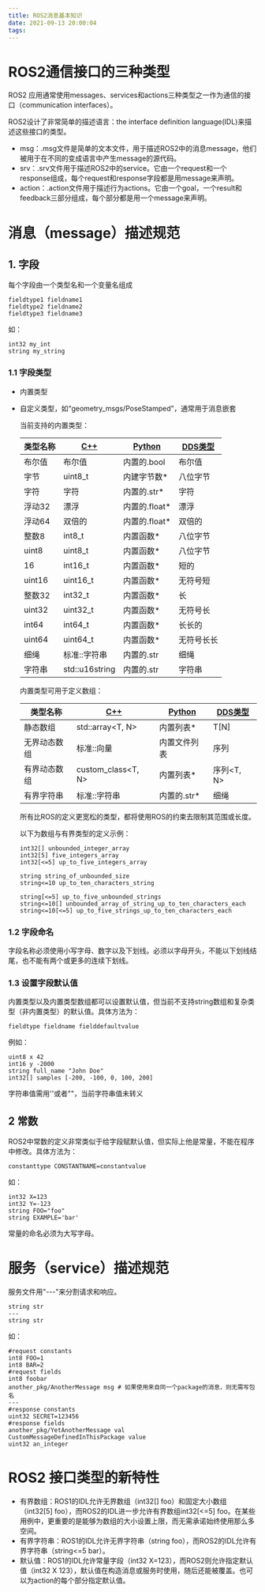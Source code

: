 ```yaml
---
title: ROS2消息基本知识
date: 2021-09-13 20:00:04
tags:
---
```


# ROS2通信接口的三种类型

ROS2 应用通常使用messages、services和actions三种类型之一作为通信的接口（communication interfaces）。

ROS2设计了非常简单的描述语言：the interface definition language(IDL)来描述这些接口的类型。

- msg：.msg文件是简单的文本文件，用于描述ROS2中的消息message，他们被用于在不同的变成语言中产生message的源代码。
- srv：.srv文件用于描述ROS2中的service。它由一个request和一个response组成，每个request和response字段都是用message来声明。
- action：.action文件用于描述行为actions。它由一个goal，一个result和feedback三部分组成，每个部分都是用一个message来声明。



# 消息（message）描述规范

## 1. 字段

每个字段由一个类型名和一个变量名组成

```
fieldtype1 fieldname1
fieldtype2 fieldname2
fieldtype3 fieldname3
```

如：

```
int32 my_int
string my_string
```

### 1.1 字段类型

- 内置类型

- 自定义类型，如“geometry_msgs/PoseStamped”，通常用于消息嵌套

  当前支持的内置类型：

  | 类型名称 | [C++](https://design.ros2.org/articles/generated_interfaces_cpp.html) | [Python](https://design.ros2.org/articles/generated_interfaces_python.html) | [DDS类型](https://design.ros2.org/articles/mapping_dds_types.html) |
  | -------- | ------------------------------------------------------------ | ------------------------------------------------------------ | ------------------------------------------------------------ |
  | 布尔值   | 布尔值                                                       | 内置的.bool                                                  | 布尔值                                                       |
  | 字节     | uint8_t                                                      | 内建字节数*                                                  | 八位字节                                                     |
  | 字符     | 字符                                                         | 内置的.str*                                                  | 字符                                                         |
  | 浮动32   | 漂浮                                                         | 内置的.float*                                                | 漂浮                                                         |
  | 浮动64   | 双倍的                                                       | 内置的.float*                                                | 双倍的                                                       |
  | 整数8    | int8_t                                                       | 内置函数*                                                    | 八位字节                                                     |
  | uint8    | uint8_t                                                      | 内置函数*                                                    | 八位字节                                                     |
  | 16       | int16_t                                                      | 内置函数*                                                    | 短的                                                         |
  | uint16   | uint16_t                                                     | 内置函数*                                                    | 无符号短                                                     |
  | 整数32   | int32_t                                                      | 内置函数*                                                    | 长                                                           |
  | uint32   | uint32_t                                                     | 内置函数*                                                    | 无符号长                                                     |
  | int64    | int64_t                                                      | 内置函数*                                                    | 长长的                                                       |
  | uint64   | uint64_t                                                     | 内置函数*                                                    | 无符号长长                                                   |
  | 细绳     | 标准::字符串                                                 | 内置的.str                                                   | 细绳                                                         |
  | 字符串   | std::u16string                                               | 内置的.str                                                   | 字符串                                                       |

  内置类型可用于定义数组：

  | 类型名称     | [C++](https://design.ros2.org/articles/generated_interfaces_cpp.html) | [Python](https://design.ros2.org/articles/generated_interfaces_python.html) | [DDS类型](https://design.ros2.org/articles/mapping_dds_types.html) |
  | ------------ | ------------------------------------------------------------ | ------------------------------------------------------------ | ------------------------------------------------------------ |
  | 静态数组     | std::array<T, N>                                             | 内置列表*                                                    | T[N]                                                         |
  | 无界动态数组 | 标准::向量                                                   | 内置文件列表                                                 | 序列                                                         |
  | 有界动态数组 | custom_class<T, N>                                           | 内置列表*                                                    | 序列<T, N>                                                   |
  | 有界字符串   | 标准::字符串                                                 | 内置的.str*                                                  | 细绳                                                         |

  所有比ROS的定义更宽松的类型，都将使用ROS的约束去限制其范围或长度。

  以下为数组与有界类型的定义示例：

  ```
  int32[] unbounded_integer_array
  int32[5] five_integers_array
  int32[<=5] up_to_five_integers_array
  
  string string_of_unbounded_size
  string<=10 up_to_ten_characters_string
  
  string[<=5] up_to_five_unbounded_strings
  string<=10[] unbounded_array_of_string_up_to_ten_characters_each
  string<=10[<=5] up_to_five_strings_up_to_ten_characters_each
  ```

### 1.2 字段命名

字段名称必须使用小写字母、数字以及下划线。必须以字母开头，不能以下划线结尾，也不能有两个或更多的连续下划线。

### 1.3 设置字段默认值

内置类型以及内置类型数组都可以设置默认值，但当前不支持string数组和复杂类型（非内置类型）的默认值。具体方法为：

```
fieldtype fieldname fielddefaultvalue
```

例如：

```
uint8 x 42
int16 y -2000
string full_name "John Doe"
int32[] samples [-200, -100, 0, 100, 200]
```

字符串值需用''或者""，当前字符串值未转义

## 2 常数

ROS2中常数的定义非常类似于给字段赋默认值，但实际上他是常量，不能在程序中修改。具体方法为：

```
constanttype CONSTANTNAME=constantvalue
```

如：

```
int32 X=123
int32 Y=-123
string FOO="foo"
string EXAMPLE='bar'
```

常量的命名必须为大写字母。



# 服务（service）描述规范

服务文件用"---"来分割请求和响应。

```
string str
---
string str
```

如：

```
#request constants
int8 FOO=1
int8 BAR=2
#request fields
int8 foobar
another_pkg/AnotherMessage msg # 如果使用来自同一个package的消息，则无需写包名
---
#response constants
uint32 SECRET=123456
#response fields
another_pkg/YetAnotherMessage val
CustomMessageDefinedInThisPackage value
uint32 an_integer
```



# ROS2 接口类型的新特性

- 有界数组：ROS1的IDL允许无界数组（int32[] foo）和固定大小数组（int32[5] foo），而ROS2的IDL进一步允许有界数组int32[<=5] foo。在某些用例中，更重要的是能够为数组的大小设置上限，而无需承诺始终使用那么多空间。
- 有界字符串：ROS1的IDL允许无界字符串（string foo），而ROS2的IDL允许有界字符串（string<=5 bar）。
- 默认值：ROS1的IDL允许常量字段（int32 X=123），而ROS2则允许指定默认值（int32 X 123），默认值在构造消息或服务时使用，随后还能被覆盖。也可以为action的每个部分指定默认值。
